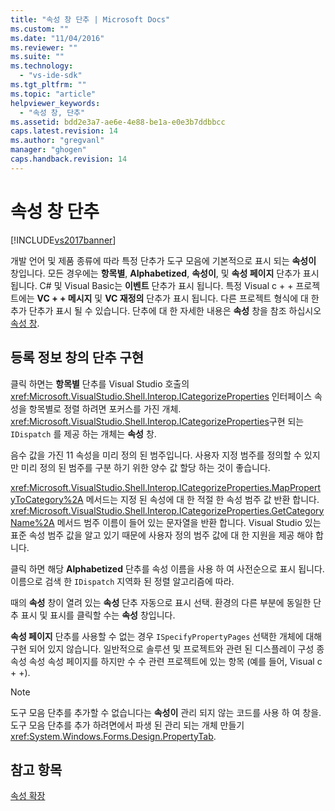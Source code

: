 ```yaml
---
title: "속성 창 단추 | Microsoft Docs"
ms.custom: ""
ms.date: "11/04/2016"
ms.reviewer: ""
ms.suite: ""
ms.technology: 
  - "vs-ide-sdk"
ms.tgt_pltfrm: ""
ms.topic: "article"
helpviewer_keywords: 
  - "속성 창, 단추"
ms.assetid: bdd2e3a7-ae6e-4e88-be1a-e0e3b7ddbbcc
caps.latest.revision: 14
ms.author: "gregvanl"
manager: "ghogen"
caps.handback.revision: 14
---
```

# 속성 창 단추
[!INCLUDE[vs2017banner](../../code-quality/includes/vs2017banner.md)]

개발 언어 및 제품 종류에 따라 특정 단추가 도구 모음에 기본적으로 표시 되는  **속성이** 창입니다.  모든 경우에는  **항목별**,  **Alphabetized**,  **속성이**, 및  **속성 페이지** 단추가 표시 됩니다.  C\# 및 Visual Basic는  **이벤트** 단추가 표시 됩니다.  특정 Visual c \+ \+ 프로젝트에는  **VC \+ \+ 메시지** 및  **VC 재정의** 단추가 표시 됩니다.  다른 프로젝트 형식에 대 한 추가 단추가 표시 될 수 있습니다.  단추에 대 한 자세한 내용은  **속성** 창을 참조 하십시오 [속성 창](../../ide/reference/properties-window.md).  
  
## 등록 정보 창의 단추 구현  
 클릭 하면는  **항목별** 단추를 Visual Studio 호출의 <xref:Microsoft.VisualStudio.Shell.Interop.ICategorizeProperties> 인터페이스 속성을 항목별로 정렬 하려면 포커스를 가진 개체.  <xref:Microsoft.VisualStudio.Shell.Interop.ICategorizeProperties>구현 되는 `IDispatch` 를 제공 하는 개체는  **속성** 창.  
  
 음수 값을 가진 11 속성을 미리 정의 된 범주입니다.  사용자 지정 범주를 정의할 수 있지만 미리 정의 된 범주를 구분 하기 위한 양수 값 할당 하는 것이 좋습니다.  
  
 <xref:Microsoft.VisualStudio.Shell.Interop.ICategorizeProperties.MapPropertyToCategory%2A> 메서드는 지정 된 속성에 대 한 적절 한 속성 범주 값 반환 합니다.  <xref:Microsoft.VisualStudio.Shell.Interop.ICategorizeProperties.GetCategoryName%2A> 메서드 범주 이름이 들어 있는 문자열을 반환 합니다.  Visual Studio 있는 표준 속성 범주 값을 알고 있기 때문에 사용자 정의 범주 값에 대 한 지원을 제공 해야 합니다.  
  
 클릭 하면 해당  **Alphabetized** 단추를 속성 이름을 사용 하 여 사전순으로 표시 됩니다.  이름으로 검색 한 `IDispatch` 지역화 된 정렬 알고리즘에 따라.  
  
 때의  **속성** 창이 열려 있는  **속성** 단추 자동으로 표시 선택.  환경의 다른 부분에 동일한 단추 표시 및 표시를 클릭할 수는  **속성** 창입니다.  
  
 **속성 페이지** 단추를 사용할 수 없는 경우 `ISpecifyPropertyPages` 선택한 개체에 대해 구현 되어 있지 않습니다.  일반적으로 솔루션 및 프로젝트와 관련 된 디스플레이 구성 종속성 속성 속성 페이지를 하지만 수 수 관련 프로젝트에 있는 항목 \(예를 들어, Visual c \+ \+\).  
  
> [!NOTE]
>  도구 모음 단추를 추가할 수 없습니다는  **속성이** 관리 되지 않는 코드를 사용 하 여 창을.  도구 모음 단추를 추가 하려면에서 파생 된 관리 되는 개체 만들기 <xref:System.Windows.Forms.Design.PropertyTab>.  
  
## 참고 항목  
 [속성 확장](../../extensibility/internals/extending-properties.md)